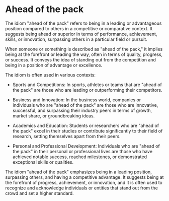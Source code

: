 # Ahead of the pack

The idiom "ahead of the pack" refers to being in a leading or advantageous position compared to others in a competitive or comparative context. It suggests being ahead or superior in terms of performance, achievement, skills, or innovation, surpassing others in a particular field or pursuit.

When someone or something is described as "ahead of the pack," it implies being at the forefront or leading the way, often in terms of quality, progress, or success. It conveys the idea of standing out from the competition and being in a position of advantage or excellence.

The idiom is often used in various contexts:

* Sports and Competitions: In sports, athletes or teams that are "ahead of the pack" are those who are leading or outperforming their competitors.

* Business and Innovation: In the business world, companies or individuals who are "ahead of the pack" are those who are innovative, successful, and surpassing their industry peers in terms of growth, market share, or groundbreaking ideas.

* Academics and Education: Students or researchers who are "ahead of the pack" excel in their studies or contribute significantly to their field of research, setting themselves apart from their peers.

* Personal and Professional Development: Individuals who are "ahead of the pack" in their personal or professional lives are those who have achieved notable success, reached milestones, or demonstrated exceptional skills or qualities.

The idiom "ahead of the pack" emphasizes being in a leading position, surpassing others, and having a competitive advantage. It suggests being at the forefront of progress, achievement, or innovation, and it is often used to recognize and acknowledge individuals or entities that stand out from the crowd and set a higher standard.